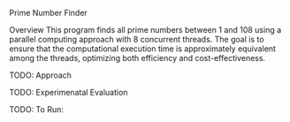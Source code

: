 Prime Number Finder

Overview
This program finds all prime numbers between 1 and 108 using a parallel computing approach with 8 concurrent threads. The goal is to ensure that the computational execution time is approximately equivalent among the threads, optimizing both efficiency and cost-effectiveness.

TODO: Approach

TODO: Experimenatal Evaluation

TODO: To Run: